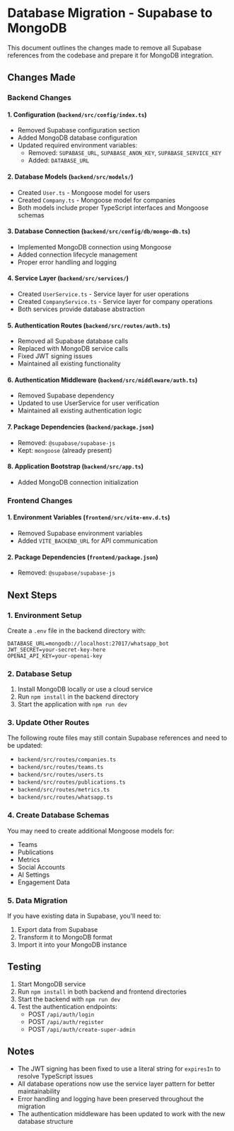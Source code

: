 # Database Migration - Supabase to MongoDB

This document outlines the changes made to remove all Supabase references from the codebase and prepare it for MongoDB integration.

## Changes Made

### Backend Changes

#### 1. Configuration (`backend/src/config/index.ts`)
- Removed Supabase configuration section
- Added MongoDB database configuration
- Updated required environment variables:
  - Removed: `SUPABASE_URL`, `SUPABASE_ANON_KEY`, `SUPABASE_SERVICE_KEY`
  - Added: `DATABASE_URL`

#### 2. Database Models (`backend/src/models/`)
- Created `User.ts` - Mongoose model for users
- Created `Company.ts` - Mongoose model for companies
- Both models include proper TypeScript interfaces and Mongoose schemas

#### 3. Database Connection (`backend/src/config/db/mongo-db.ts`)
- Implemented MongoDB connection using Mongoose
- Added connection lifecycle management
- Proper error handling and logging

#### 4. Service Layer (`backend/src/services/`)
- Created `UserService.ts` - Service layer for user operations
- Created `CompanyService.ts` - Service layer for company operations
- Both services provide database abstraction

#### 5. Authentication Routes (`backend/src/routes/auth.ts`)
- Removed all Supabase database calls
- Replaced with MongoDB service calls
- Fixed JWT signing issues
- Maintained all existing functionality

#### 6. Authentication Middleware (`backend/src/middleware/auth.ts`)
- Removed Supabase dependency
- Updated to use UserService for user verification
- Maintained all existing authentication logic

#### 7. Package Dependencies (`backend/package.json`)
- Removed: `@supabase/supabase-js`
- Kept: `mongoose` (already present)

#### 8. Application Bootstrap (`backend/src/app.ts`)
- Added MongoDB connection initialization

### Frontend Changes

#### 1. Environment Variables (`frontend/src/vite-env.d.ts`)
- Removed Supabase environment variables
- Added `VITE_BACKEND_URL` for API communication

#### 2. Package Dependencies (`frontend/package.json`)
- Removed: `@supabase/supabase-js`

## Next Steps

### 1. Environment Setup
Create a `.env` file in the backend directory with:
```env
DATABASE_URL=mongodb://localhost:27017/whatsapp_bot
JWT_SECRET=your-secret-key-here
OPENAI_API_KEY=your-openai-key
```

### 2. Database Setup
1. Install MongoDB locally or use a cloud service
2. Run `npm install` in the backend directory
3. Start the application with `npm run dev`

### 3. Update Other Routes
The following route files may still contain Supabase references and need to be updated:
- `backend/src/routes/companies.ts`
- `backend/src/routes/teams.ts`
- `backend/src/routes/users.ts`
- `backend/src/routes/publications.ts`
- `backend/src/routes/metrics.ts`
- `backend/src/routes/whatsapp.ts`

### 4. Create Database Schemas
You may need to create additional Mongoose models for:
- Teams
- Publications
- Metrics
- Social Accounts
- AI Settings
- Engagement Data

### 5. Data Migration
If you have existing data in Supabase, you'll need to:
1. Export data from Supabase
2. Transform it to MongoDB format
3. Import it into your MongoDB instance

## Testing
1. Start MongoDB service
2. Run `npm install` in both backend and frontend directories
3. Start the backend with `npm run dev`
4. Test the authentication endpoints:
   - POST `/api/auth/login`
   - POST `/api/auth/register`
   - POST `/api/auth/create-super-admin`

## Notes
- The JWT signing has been fixed to use a literal string for `expiresIn` to resolve TypeScript issues
- All database operations now use the service layer pattern for better maintainability
- Error handling and logging have been preserved throughout the migration
- The authentication middleware has been updated to work with the new database structure
